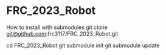 # FRC_2023_Robot
 
How to install with submodules
git clone git@github.com:frc3117/FRC_2023_Robot.git

cd FRC_2023_Robot
git submodule init
git submodule update
